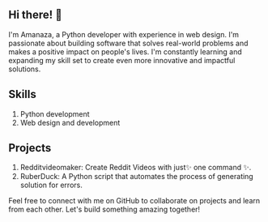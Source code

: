 


## Hi there! 👋
I'm Amanaza, a Python developer with experience in web design. I'm passionate about building software that solves real-world problems and makes a positive impact on people's lives. I'm constantly learning and expanding my skill set to create even more innovative and impactful solutions.

## Skills
1. Python development
1. Web design and development
## Projects
1. Redditvideomaker: Create Reddit Videos with just✨ one command ✨.
2. RuberDuck: A Python script that automates the process of generating solution for errors.

Feel free to connect with me on GitHub to collaborate on projects and learn from each other. Let's build something amazing together!
